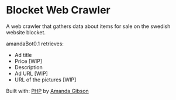 # Blocket Web Crawler

A web crawler that gathers data about items for sale on the swedish website blocket.

amandaBot0.1 retrieves:
- Ad title
- Price [WIP]
- Description
- Ad URL [WIP]
- URL of the pictures [WIP]


Built with: [PHP](https://github.com/php) by [Amanda Gibson](https://github.com/amandagibson)